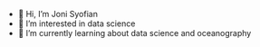 - 👋 Hi, I’m Joni Syofian
- 👀 I’m interested in data science
- 🌱 I’m currently learning about data science and oceanography


<!---
jonisy1406/jonisy1406 is a ✨ special ✨ repository because its `README.md` (this file) appears on your GitHub profile.
You can click the Preview link to take a look at your changes.
--->
